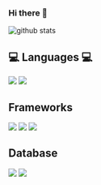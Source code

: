 ### Hi there 👋

<!--
**AmadeusJ/AmadeusJ** is a ✨ _special_ ✨ repository because its `README.md` (this file) appears on your GitHub profile.

Here are some ideas to get you started:

- 🔭 I’m currently working on ...
- 🌱 I’m currently learning ...
- 👯 I’m looking to collaborate on ...
- 🤔 I’m looking for help with ...
- 💬 Ask me about ...
- 📫 How to reach me: ...
- 😄 Pronouns: ...
- ⚡ Fun fact: ...
-->

![github stats](https://github-readme-stats.vercel.app/api?username=AmadeusJ&show_icons=true&theme=merko)

## 💻 Languages 💻

  <div>
    <img src="https://img.shields.io/badge/html5%20-%23E34F26.svg?&style=for-the-badge&logo=html5&logoColor=white" />
    <img src="https://img.shields.io/badge/javascript%20-%23323330.svg?&style=for-the-badge&logo=javascript&logoColor=%23F7DF1E" />
  <div/>

## Frameworks

  <div>
    <img src="https://img.shields.io/badge/-django-09E20?&style=for-the-badge&logo=django&logoColor=%09E20" />
    <img src="https://img.shields.io/badee/-vue-4FC08D?style=for-the-badge&logo=vue&logoColor=%4FC08D" />
    <img src="https://img.shields.io/badge/react%20-%2320232a.svg?&style=for-the-badge&logo=react&logoColor=%2361DAFB" />
  <div/>
  
## Database

  <div>
    <img src="https://img.shields.io/badge/mysql-%2300f.svg?&style=for-the-badge&logo=mysql&logoColor=white" />
    <img src="https://img.shields.io/badge/postgres-%23316192.svg?&style=for-the-badge&logo=postgresql&logoColor=white" />
  </div>
